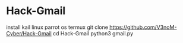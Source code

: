 # Hack-Gmail
install kail linux parrot os termux 
git clone https://github.com/V3noM-Cyber/Hack-Gmail
cd Hack-Gmail
python3 gmail.py
